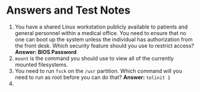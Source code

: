 # Answers and Test Notes
1. You have a shared Linux workstation  publicly available to patients and general personnel within a medical office. You need to ensure that no one can boot up the system unless the individual has authorization from the front desk. Which security feature should you use to restrict access? **Answer: BIOS Password**
2. `mount` is the command you should use to view all of the currently mounted filesystems.
3. You need to run `fsck` on the `/usr` partition. Which command will you need to run as root before you can do that? **Answer:** `telinit 1`
4. 
